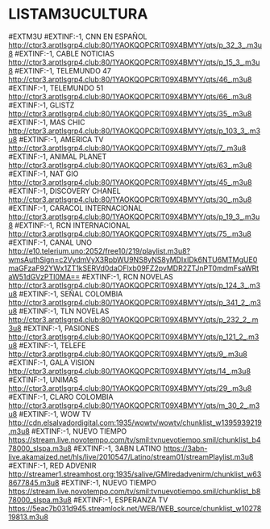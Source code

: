 # LISTAM3UCULTURA
#EXTM3U
#EXTINF:-1, CNN EN ESPAÑOL
http://ctpr3.arptlsgrp4.club:80/1YAOKQOPCRIT09X4BMYY/qts/p_32_3_.m3u8
#EXTINF:-1, CABLE NOTICIAS
http://ctpr3.arptlsgrp4.club:80/1YAOKQOPCRIT09X4BMYY/qts/p_15_3_.m3u8
#EXTINF:-1, TELEMUNDO 47
http://ctpr3.arptlsgrp4.club:80/1YAOKQOPCRIT09X4BMYY/qts/46_.m3u8
#EXTINF:-1, TELEMUNDO 51
http://ctpr3.arptlsgrp4.club:80/1YAOKQOPCRIT09X4BMYY/qts/66_.m3u8
#EXTINF:-1, GLISTZ
http://ctpr3.arptlsgrp4.club:80/1YAOKQOPCRIT09X4BMYY/qts/35_.m3u8
#EXTINF:-1, MAS CHIC
http://ctpr3.arptlsgrp4.club:80/1YAOKQOPCRIT09X4BMYY/qts/p_103_3_.m3u8
#EXTINF:-1, AMERICA TV
http://ctpr3.arptlsgrp4.club:80/1YAOKQOPCRIT09X4BMYY/qts/7_.m3u8
#EXTINF:-1, ANIMAL PLANET
http://ctpr3.arptlsgrp4.club:80/1YAOKQOPCRIT09X4BMYY/qts/63_.m3u8
#EXTINF:-1, NAT GIO
http://ctpr3.arptlsgrp4.club:80/1YAOKQOPCRIT09X4BMYY/qts/45_.m3u8
#EXTINF:-1, DISCOVERY CHANEL
http://ctpr3.arptlsgrp4.club:80/1YAOKQOPCRIT09X4BMYY/qts/30_.m3u8
#EXTINF:-1, CARACOL INTERNACIONAL
http://ctpr3.arptlsgrp4.club:80/1YAOKQOPCRIT09X4BMYY/qts/p_19_3_.m3u8
#EXTINF:-1, RCN INTERNACIONAL
http://ctpr3.arptlsgrp4.club:80/1YAOKQOPCRIT09X4BMYY/qts/75_.m3u8
#EXTINF:-1, CANAL UNO
http://e10.telerium.uno:2052/free10/219/playlist.m3u8?wmsAuthSign=c2VydmVyX3RpbWU9NS8yNS8yMDIxIDk6NTU6MTMgUE0maGFzaF92YWx1ZT1kSERVd0daOFlxb09FZ2pvMDR2ZTJnPT0mdmFsaWRtaW51dGVzPTI0MA==
#EXTINF:-1, RCN NOVELAS
http://ctpr3.arptlsgrp4.club:80/1YAOKQOPCRIT09X4BMYY/qts/p_124_3_.m3u8
#EXTINF:-1, SEÑAL COLOMBIA
http://ctpr3.arptlsgrp4.club:80/1YAOKQOPCRIT09X4BMYY/qts/p_341_2_.m3u8
#EXTINF:-1, TLN NOVELAS
http://ctpr3.arptlsgrp4.club:80/1YAOKQOPCRIT09X4BMYY/qts/p_232_2_.m3u8
#EXTINF:-1, PASIONES
http://ctpr3.arptlsgrp4.club:80/1YAOKQOPCRIT09X4BMYY/qts/p_121_2_.m3u8
#EXTINF:-1, TELEFE
http://ctpr3.arptlsgrp4.club:80/1YAOKQOPCRIT09X4BMYY/qts/9_.m3u8
#EXTINF:-1, GALA VISION
http://ctpr3.arptlsgrp4.club:80/1YAOKQOPCRIT09X4BMYY/qts/14_.m3u8
#EXTINF:-1, UNIMAS
http://ctpr3.arptlsgrp4.club:80/1YAOKQOPCRIT09X4BMYY/qts/29_.m3u8
#EXTINF:-1, CLARO COLOMBIA
http://ctpr3.arptlsgrp4.club:80/1YAOKQOPCRIT09X4BMYY/qts/m_30_2_.m3u8
#EXTINF:-1, WOW TV
http://cdn.elsalvadordigital.com:1935/wowtv/wowtv/chunklist_w1395939219.m3u8
#EXTINF:-1, NUEVO TIEMPO
https://stream.live.novotempo.com/tv/smil:tvnuevotiempo.smil/chunklist_b478000_slspa.m3u8
#EXTINF:-1, 3ABN LATINO
https://3abn-live.akamaized.net/hls/live/2010547/Latino/stream01/streamPlaylist.m3u8
#EXTINF:-1, RED ADVENIR
http://streamer1.streamhost.org:1935/salive/GMIredadvenirm/chunklist_w638677845.m3u8
#EXTINF:-1, NUEVO TIEMPO
https://stream.live.novotempo.com/tv/smil:tvnuevotiempo.smil/chunklist_b878000_slspa.m3u8
#EXTINF:-1, ESPERANZA TV
https://5eac7b031d945.streamlock.net/WEB/WEB_source/chunklist_w1027819813.m3u8
